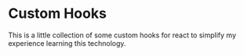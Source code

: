 # Custom Hooks

This is a little collection of some custom hooks for react to simplify my experience learning this technology.
